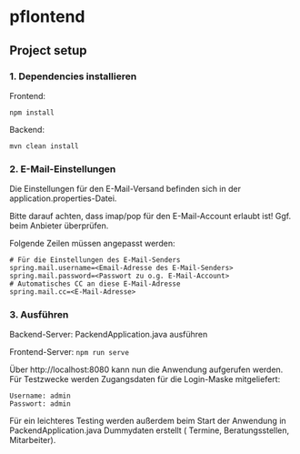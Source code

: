 # pflontend

## Project setup

### 1. Dependencies installieren

Frontend:

```
npm install
```

Backend:

```
mvn clean install
```

### 2. E-Mail-Einstellungen

Die Einstellungen für den E-Mail-Versand befinden sich in der application.properties-Datei.

Bitte darauf achten, dass imap/pop für den E-Mail-Account erlaubt ist! Ggf. beim Anbieter überprüfen.

Folgende Zeilen müssen angepasst werden:

```properties
# Für die Einstellungen des E-Mail-Senders
spring.mail.username=<Email-Adresse des E-Mail-Senders>
spring.mail.password=<Passwort zu o.g. E-Mail-Account>
# Automatisches CC an diese E-Mail-Adresse
spring.mail.cc=<E-Mail-Adresse>
```

### 3. Ausführen

Backend-Server: PackendApplication.java ausführen

Frontend-Server:
```npm run serve```

Über http://localhost:8080 kann nun die Anwendung aufgerufen werden. Für Testzwecke werden Zugangsdaten für die
Login-Maske mitgeliefert:

```
Username: admin
Passwort: admin
```

Für ein leichteres Testing werden außerdem beim Start der Anwendung in PackendApplication.java Dummydaten erstellt (
Termine, Beratungsstellen, Mitarbeiter). 